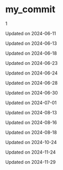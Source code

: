 # my_commit

1


Updated on 2024-06-11

Updated on 2024-06-13

Updated on 2024-06-18

Updated on 2024-06-23

Updated on 2024-06-24

Updated on 2024-06-28

Updated on 2024-06-30

Updated on 2024-07-01

Updated on 2024-08-13

Updated on 2024-08-16

Updated on 2024-08-18

Updated on 2024-10-24

Updated on 2024-11-24

Updated on 2024-11-29